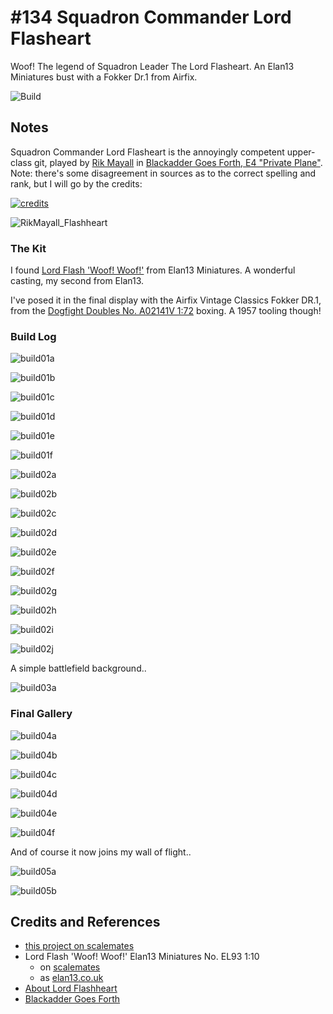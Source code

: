 # #134 Squadron Commander Lord Flasheart

Woof! The legend of Squadron Leader The Lord Flasheart. An Elan13 Miniatures bust with a Fokker Dr.1 from Airfix.

![Build](./assets/LordFlasheart_build.jpg?raw=true)

## Notes

Squadron Commander Lord Flasheart is the annoyingly competent upper-class git,
played by [Rik Mayall](https://en.wikipedia.org/wiki/Rik_Mayall) in
[Blackadder Goes Forth, E4 "Private Plane"](https://www.imdb.com/title/tt0096548/).
Note: there's some disagreement in sources as to the correct spelling and rank, but I will go by the credits:

[![credits](./assets/credits.jpg)](https://www.imdb.com/title/tt0096548/)

![RikMayall_Flashheart](./assets/RikMayall_Flashheart.jpg)

### The Kit

I found [Lord Flash 'Woof! Woof!'](https://www.scalemates.com/kits/elan13-miniatures-el93-lord-flash--1450322)
from Elan13 Miniatures. A wonderful casting, my second from Elan13.

I've posed it in the final display with the Airfix Vintage Classics Fokker DR.1,
from the [Dogfight Doubles No. A02141V 1:72](https://www.scalemates.com/kits/airfix-a02141v-fokker-dr1-and-bristol-f2b--1460227)
boxing. A 1957 tooling though!

### Build Log

![build01a](./assets/build01a.jpg?raw=true)

![build01b](./assets/build01b.jpg?raw=true)

![build01c](./assets/build01c.jpg?raw=true)

![build01d](./assets/build01d.jpg?raw=true)

![build01e](./assets/build01e.jpg?raw=true)

![build01f](./assets/build01f.jpg?raw=true)

![build02a](./assets/build02a.jpg?raw=true)

![build02b](./assets/build02b.jpg?raw=true)

![build02c](./assets/build02c.jpg?raw=true)

![build02d](./assets/build02d.jpg?raw=true)

![build02e](./assets/build02e.jpg?raw=true)

![build02f](./assets/build02f.jpg?raw=true)

![build02g](./assets/build02g.jpg?raw=true)

![build02h](./assets/build02h.jpg?raw=true)

![build02i](./assets/build02i.jpg?raw=true)

![build02j](./assets/build02j.jpg?raw=true)

A simple battlefield background..

![build03a](./assets/build03a.jpg?raw=true)

### Final Gallery

![build04a](./assets/build04a.jpg?raw=true)

![build04b](./assets/build04b.jpg?raw=true)

![build04c](./assets/build04c.jpg?raw=true)

![build04d](./assets/build04d.jpg?raw=true)

![build04e](./assets/build04e.jpg?raw=true)

![build04f](./assets/build04f.jpg?raw=true)

And of course it now joins my wall of flight..

![build05a](./assets/build05a.jpg?raw=true)

![build05b](./assets/build05b.jpg?raw=true)

## Credits and References

* [this project on scalemates](https://www.scalemates.com/profiles/mate.php?id=74137&p=projects&project=145713)
* Lord Flash 'Woof! Woof!' Elan13 Miniatures No. EL93 1:10
    * on [scalemates](https://www.scalemates.com/kits/elan13-miniatures-el93-lord-flash--1450322)
    * as [elan13.co.uk](https://elan13.co.uk/epages/8ddd0c5f-33bc-47f3-92b7-7e1177bf5cd9.sf/en_GB/?ObjectPath=/Shops/8ddd0c5f-33bc-47f3-92b7-7e1177bf5cd9/Products/EL93)
* [About Lord Flashheart](https://blackadder.fandom.com/wiki/Wing_Commander_The_Lord_Flashheart)
* [Blackadder Goes Forth](https://www.imdb.com/title/tt0096548/)
